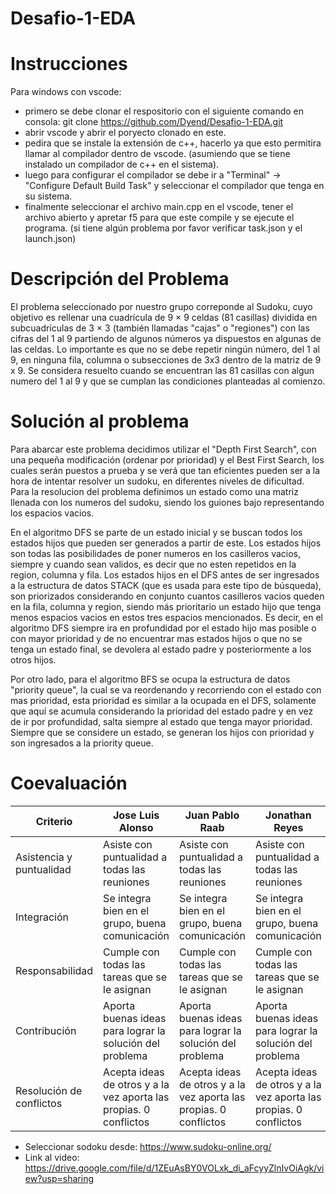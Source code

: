 # Desafio-1-EDA

# Instrucciones

Para windows con vscode:
- primero se debe clonar el respositorio con el siguiente comando en consola: git clone https://github.com/Dyend/Desafio-1-EDA.git
- abrir vscode y abrir el poryecto clonado en este.
- pedira que se instale la extensión de c++, hacerlo ya que esto permitira llamar al compilador dentro de vscode. (asumiendo que se tiene instalado un compilador de c++ en el sistema).
- luego para configurar el compilador se debe ir a "Terminal" -> "Configure Default Build Task" y seleccionar el compilador que tenga en su sistema.
- finalmente seleccionar el archivo main.cpp en el vscode, tener el archivo abierto y apretar f5 para que este compile y se ejecute el programa. (si tiene algún problema por favor verificar task.json y el launch.json)

# Descripción del Problema

El problema seleccionado por nuestro grupo correponde al Sudoku, cuyo objetivo es rellenar una cuadrícula de 9 × 9 celdas (81 casillas) dividida en subcuadrículas de 3 × 3 (también llamadas "cajas" o "regiones") con las cifras del 1 al 9 partiendo de algunos números ya dispuestos en algunas de las celdas. Lo importante es que no se debe repetir ningún número, del 1 al 9, en ninguna fila, columna o subsecciones de 3x3 dentro de la matriz de 9 x 9. Se considera resuelto cuando se encuentran las 81 casillas con algun numero del 1 al 9 y que se cumplan las condiciones planteadas al comienzo.

# Solución al problema

Para abarcar este problema decidimos utilizar el "Depth First Search", con una pequeña modificación (ordenar por prioridad) y el Best First Search, los cuales serán puestos a prueba y se verá que tan eficientes pueden ser a la hora de intentar resolver un sudoku, en diferentes niveles de dificultad. Para la resolucion del problema definimos un estado como una matriz llenada con los numeros del sudoku, siendo los guiones bajo representando los espacios vacios. 

En el algoritmo DFS se parte de un estado inicial y se buscan todos los estados hijos que pueden ser generados a partir de este. Los estados hijos son todas las posibilidades de poner numeros en los casilleros vacios, siempre y cuando sean validos, es decir que no esten repetidos en la region, columna y fila. Los estados hijos en el DFS antes de ser ingresados a la estructura de datos STACK (que es usada para este tipo de búsqueda), son priorizados considerando en conjunto cuantos casilleros vacios queden en la fila, columna y region, siendo más prioritario un estado hijo que tenga menos espacios vacios en estos tres espacios mencionados.
Es decir, en el algoritmo DFS siempre ira en profundidad por el estado hijo mas posible o con mayor prioridad y de no encuentrar mas estados hijos o que no se tenga un estado final, se devolera al estado padre y posteriormente a los otros hijos.

Por otro lado, para el algoritmo BFS se ocupa la estructura de datos "priority queue", la cual se va reordenando y recorriendo con el estado con mas prioridad, esta prioridad es similar a la ocupada en el DFS, solamente que aquí se acumula considerando la prioridad del estado padre y en vez de ir por profundidad, salta siempre al estado que tenga mayor prioridad. Siempre que se considere un estado, se generan los hijos con prioridad y son ingresados a la priority queue.


# Coevaluación

|Criterio                 | Jose Luis Alonso | Juan Pablo Raab | Jonathan Reyes | Diego Acosta |
|-------------------------|------------------|-----------------|----------------|--------------|
|Asistencia y puntualidad |Asiste con puntualidad a todas las reuniones                  |Asiste con puntualidad a todas las reuniones                  |Asiste con puntualidad a todas las reuniones                 |Asiste con puntualidad a todas las reuniones               |
|Integración              |Se integra bien en el grupo, buena comunicación                  |Se integra bien en el grupo, buena comunicación                  |Se integra bien en el grupo, buena comunicación                 | Se integra bien en el grupo, buena comunicación              |Se integra bien en el grupo, buena comunicación 
|Responsabilidad          | Cumple con todas las tareas que se le asignan                 | Cumple con todas las tareas que se le asignan                  | Cumple con todas las tareas que se le asignan                 | Cumple con todas las tareas que se le asignan               |
|Contribución             | Aporta buenas ideas para lograr la solución del problema                 | Aporta buenas ideas para lograr la solución del problema                 |  Aporta buenas ideas para lograr la solución del problema               | Aporta buenas ideas para lograr la solución del problema              |
|Resolución de conflictos | Acepta ideas de otros y a la vez aporta las propias. 0 conflictos                 | Acepta ideas de otros y a la vez aporta las propias. 0 conflictos                 | Acepta ideas de otros y a la vez aporta las propias. 0 conflictos                | Acepta ideas de otros y a la vez aporta las propias. 0 conflictos              |


- Seleccionar sodoku desde: https://www.sudoku-online.org/
- Link al video: https://drive.google.com/file/d/1ZEuAsBY0VOLxk_di_aFcyyZlnIvOiAgk/view?usp=sharing
